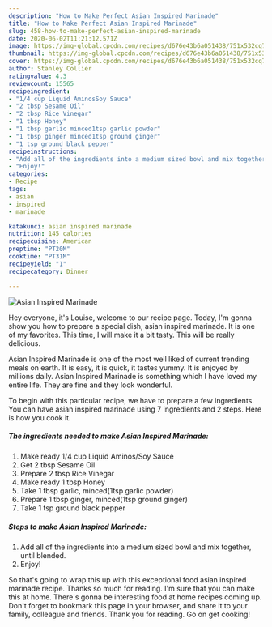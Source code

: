 ```yaml
---
description: "How to Make Perfect Asian Inspired Marinade"
title: "How to Make Perfect Asian Inspired Marinade"
slug: 458-how-to-make-perfect-asian-inspired-marinade
date: 2020-06-02T11:21:12.571Z
image: https://img-global.cpcdn.com/recipes/d676e43b6a051438/751x532cq70/asian-inspired-marinade-recipe-main-photo.jpg
thumbnail: https://img-global.cpcdn.com/recipes/d676e43b6a051438/751x532cq70/asian-inspired-marinade-recipe-main-photo.jpg
cover: https://img-global.cpcdn.com/recipes/d676e43b6a051438/751x532cq70/asian-inspired-marinade-recipe-main-photo.jpg
author: Stanley Collier
ratingvalue: 4.3
reviewcount: 15565
recipeingredient:
- "1/4 cup Liquid AminosSoy Sauce"
- "2 tbsp Sesame Oil"
- "2 tbsp Rice Vinegar"
- "1 tbsp Honey"
- "1 tbsp garlic minced1tsp garlic powder"
- "1 tbsp ginger minced1tsp ground ginger"
- "1 tsp ground black pepper"
recipeinstructions:
- "Add all of the ingredients into a medium sized bowl and mix together, until blended."
- "Enjoy!"
categories:
- Recipe
tags:
- asian
- inspired
- marinade

katakunci: asian inspired marinade 
nutrition: 145 calories
recipecuisine: American
preptime: "PT20M"
cooktime: "PT31M"
recipeyield: "1"
recipecategory: Dinner

---
```



![Asian Inspired Marinade](https://img-global.cpcdn.com/recipes/d676e43b6a051438/751x532cq70/asian-inspired-marinade-recipe-main-photo.jpg)

Hey everyone, it's Louise, welcome to our recipe page. Today, I'm gonna show you how to prepare a special dish, asian inspired marinade. It is one of my favorites. This time, I will make it a bit tasty. This will be really delicious.



Asian Inspired Marinade is one of the most well liked of current trending meals on earth. It is easy, it is quick, it tastes yummy. It is enjoyed by millions daily. Asian Inspired Marinade is something which I have loved my entire life. They are fine and they look wonderful.


To begin with this particular recipe, we have to prepare a few ingredients. You can have asian inspired marinade using 7 ingredients and 2 steps. Here is how you cook it.

<!--inarticleads1-->

##### The ingredients needed to make Asian Inspired Marinade:

1. Make ready 1/4 cup Liquid Aminos/Soy Sauce
1. Get 2 tbsp Sesame Oil
1. Prepare 2 tbsp Rice Vinegar
1. Make ready 1 tbsp Honey
1. Take 1 tbsp garlic, minced(1tsp garlic powder)
1. Prepare 1 tbsp ginger, minced(1tsp ground ginger)
1. Take 1 tsp ground black pepper




<!--inarticleads2-->

##### Steps to make Asian Inspired Marinade:

1. Add all of the ingredients into a medium sized bowl and mix together, until blended.
1. Enjoy!




So that's going to wrap this up with this exceptional food asian inspired marinade recipe. Thanks so much for reading. I'm sure that you can make this at home. There's gonna be interesting food at home recipes coming up. Don't forget to bookmark this page in your browser, and share it to your family, colleague and friends. Thank you for reading. Go on get cooking!
